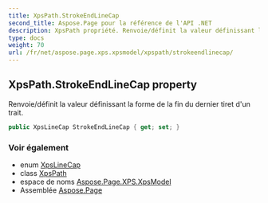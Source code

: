 ```yaml
---
title: XpsPath.StrokeEndLineCap
second_title: Aspose.Page pour la référence de l'API .NET
description: XpsPath propriété. Renvoie/définit la valeur définissant la forme de la fin du dernier tiret dun trait.
type: docs
weight: 70
url: /fr/net/aspose.page.xps.xpsmodel/xpspath/strokeendlinecap/
---
```

## XpsPath.StrokeEndLineCap property

Renvoie/définit la valeur définissant la forme de la fin du dernier tiret d'un trait.

```csharp
public XpsLineCap StrokeEndLineCap { get; set; }
```

### Voir également

* enum [XpsLineCap](../../xpslinecap/)
* class [XpsPath](../)
* espace de noms [Aspose.Page.XPS.XpsModel](../../xpspath/)
* Assemblée [Aspose.Page](../../../)


